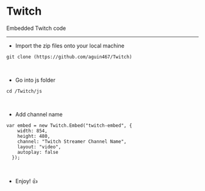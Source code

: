 # Twitch 

Embedded Twitch code

----------------------------------------------------------------------------------------------------------------------------------------

- Import the zip files onto your local machine

```
git clone (https://github.com/aguin467/Twitch)
```

<p>&nbsp;
  

- Go into js folder

```
cd /Twitch/js
```

<p>&nbsp;
  

- Add channel name

```
var embed = new Twitch.Embed("twitch-embed", {
    width: 854,
    height: 480,
    channel: "Twitch Streamer Channel Name",
    layout: "video",
    autoplay: false
  });
```

<p>&nbsp;
  
- Enjoy! :thumbsup:
